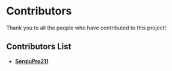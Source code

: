 # Contributors

Thank you to all the people who have contributed to this project!

## Contributors List

- **[SergiuPro211](https://github.com/SergiuPro211)**
